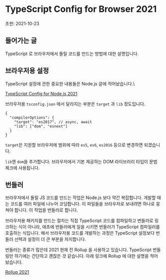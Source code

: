 # TypeScript Config for Browser 2021

초판: 2021-10-23

## 들어가는 글

TypeScript 로 브라우저에서 돌릴 코드를 만드는 방법에 대한 설명입니다.

## 브라우저용 설정

TypeScript 설정에 관한 중요한 내용들은 Node.js 글에 적어놨습니다.\

[TypeScript Config for Node.js 2021](typescript-config-node-2021.md)

브라우저용 `tsconfig.json` 에서 달라지는 부분은 `target` 과 `lib` 정도입니다.

    {
      "compilerOptions": {
        "target": "es2017", // async, await
        "lib": ["dom", "esnext"]
      }  
    }

`target`은 지원할 브라우저에 범위에 따라 `es5`, `es6`, `es2016` 등으로 변경하면 되겠습니다. 

`lib`엔 `dom`을 추가합니다. 브라우저에서 기본 제공하는 DOM 라이브러리 타입이 문법 체크에 사용됩니다.

## 번들러

브라우저에서 돌릴 JS 코드를 만드는 작업은 Node.js 보다 약간 복잡합니다.
개발할 때는 코드를 여러 파일에 나누어 코딩합니다.
이 파일들을 브라우저로 보내려면 하나로 뭉쳐야 합니다.
이 작업을 번들러로 합니다.

브라우저용 패키지를 만드는 절차는 직접 TypeScript 코드를 컴파일하고 번들러로 링크하는 식이 아니라,
애초에 번들러에게 일을 시키면 번들러가 TypeScript 컴파일러를 호출하는 식입니다.
해서 브라우저용 코드를 개발하는 과정은 TypeScript 설정보다 번들러 선택과 설정이 더 큰 부분을 차지합니다.

번들러는 종류가 많은데 2021 현재 전 Rollup 을 사용하고 있습니다. TypeScript 번들링만 하기에는 간단하고 괜찮은 것 같습니다. 
아래 링크에 Rollup 에 대한 설명을 적어놨습니다.

[Rollup 2021](rollup-2021.md)

